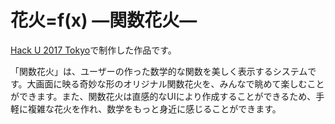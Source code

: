 # 花火=f(x) —関数花火—
[Hack U 2017 Tokyo](https://hacku.yahoo.co.jp/hacku2017tokyo/)で制作した作品です。

「関数花火」は、ユーザーの作った数学的な関数を美しく表示するシステムです。大画面に映る奇妙な形のオリジナル関数花火を、みんなで眺めて楽しむことができます。また、関数花火は直感的なUIにより作成することができるため、手軽に複雑な花火を作れ、数学をもっと身近に感じることができます。
